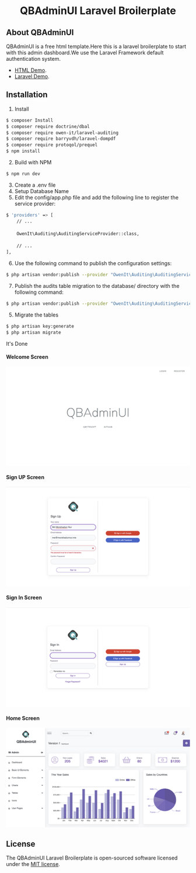 <h1 align="center">QBAdminUI Laravel Broilerplate</h1>



## About QBAdminUI

QBAdminUI is a free html template.Here this is a laravel broilerplate to start with this admin dashboard.We use the Laravel Framework default authentication system.

- [HTML Demo](https://qbytesoft-com.github.io/qbadminui/).
- [Laravel Demo](https://qbadminui.qbytesoft.com).




## Installation

1. Install

``` bash
$ composer Install
$ composer require doctrine/dbal
$ composer require owen-it/laravel-auditing
$ composer require barryvdh/laravel-dompdf
$ composer require protoqol/prequel  
$ npm install
```
2. Build with NPM
``` bash
$ npm run dev
```
3. Create a .env file
4. Setup Database Name
5. Edit the config/app.php file and add the following line to register the service provider:
``` bash
$ 'providers' => [
    // ...

    OwenIt\Auditing\AuditingServiceProvider::class,

    // ...
],
```
6.  Use the following command to publish the configuration settings:
``` bash
$ php artisan vendor:publish --provider "OwenIt\Auditing\AuditingServiceProvider" --tag="config"
```

7. Publish the audits table migration to the database/ directory with the following command:
``` bash
$ php artisan vendor:publish --provider "OwenIt\Auditing\AuditingServiceProvider" --tag="migrations"
```
5. Migrate the tables
``` bash
$ php artisan key:generate
$ php artisan migrate
```
It's Done

#### Welcome Screen
![image Welcome](./public/qbadminui/img/welcome.png)
#### Sign UP Screen
![image Welcome](./public/qbadminui/img/signup.png)
#### Sign In Screen
![image Welcome](./public/qbadminui/img/signin.png)
#### Home Screen
![image Welcome](./public/qbadminui/img/home.png)






## License

The QBAdminUI Laravel Broilerplate is open-sourced software licensed under the [MIT license](https://opensource.org/licenses/MIT).
